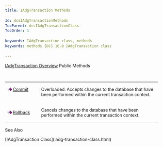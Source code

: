 ```yaml
---
title: IAdgTransaction Methods

Id: dcsIAdgTransactionMethods
TocParent: dcsIAdgTransactionClass
TocOrder: 1

keywords: IAdgTransaction class, methods
keywords: methods [DCS 16.0 IAdgTransaction class

---
```


[IAdgTransaction Overview](iadg-transaction-class.html) 
Public Methods

<br />

<table class="dtTABLE" id="table2" x-use-null-cells="x-use-null-cells" style="border-spacing: 0px; x-cell-content-align: Top" cellspacing="0">
          <colgroup span="1">
            <col span="1" style="WIDTH: 20%" />
            <col span="1" style="WIDTH: 70%" />
          </colgroup>
          <tr valign="top">
            <td colspan="1" rowspan="1">

<img alt="public property" src="images/public-method.gif" x-maintain-ratio="TRUE" width="15" height="11" border="0" /> [ Commit](iadg-transaction-class-commit-methods.html) 
</td>
            <td colspan="1" rowspan="1">

Overloaded. Accepts changes to the database that have been performed within the current transaction context. 
</td>
          </tr>
          <tr>
            <td colspan="1" rowspan="1">

<img alt="public property" src="images/public-method.gif" x-maintain-ratio="TRUE" width="15" height="11" border="0" /> [ Rollback](iadg-transaction-class-rollback-method.html) 
</td>
            <td colspan="1" rowspan="1">

Cancels changes to the database that have been performed within the current transaction context.
</td>
          </tr>
</table>

See Also

<dl />
      [IAdgTransaction Class](iadg-transaction-class.html)

